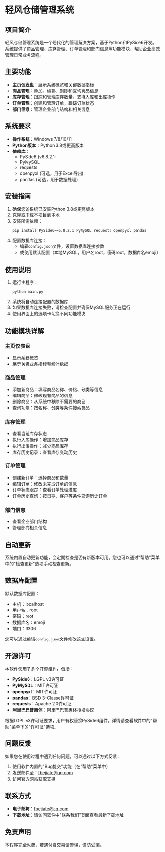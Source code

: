 # 轻风仓储管理系统

## 项目简介

轻风仓储管理系统是一个现代化的管理解决方案，基于Python和PySide6开发。系统提供了商品管理、库存管理、订单管理和部门信息等功能模块，帮助企业高效管理日常业务流程。

## 主要功能

- **主页仪表盘**：展示系统概览和关键数据指标
- **商品管理**：添加、编辑、删除和查询商品信息
- **库存管理**：跟踪和管理库存数量，支持入库和出库操作
- **订单管理**：创建和管理订单，跟踪订单状态
- **部门信息**：管理企业部门结构和相关信息

## 系统要求

- **操作系统**：Windows 7/8/10/11
- **Python版本**：Python 3.8或更高版本
- **依赖库**：
  - PySide6 (v6.8.2.1)
  - PyMySQL
  - requests
  - openpyxl (可选，用于Excel导出)
  - pandas (可选，用于数据处理)

## 安装指南

1. 确保您的系统已安装Python 3.8或更高版本
2. 克隆或下载本项目到本地
3. 安装所需依赖：
   ```
   pip install PySide6==6.8.2.1 PyMySQL requests openpyxl pandas
   ```
4. 配置数据库连接：
   - 编辑`config.json`文件，设置数据库连接参数
   - 或使用默认配置（本地MySQL，用户名root，密码root，数据库名emoji）

## 使用说明

1. 运行主程序：
   ```
   python main.py
   ```
2. 系统将自动连接配置的数据库
3. 如果数据库连接失败，请检查配置并确保MySQL服务正在运行
4. 使用界面上的选项卡切换不同功能模块

## 功能模块详解

### 主页仪表盘
- 显示系统概览
- 展示关键业务指标和统计数据

### 商品管理
- 添加新商品：填写商品名称、价格、分类等信息
- 编辑商品：修改现有商品的信息
- 删除商品：从系统中移除不需要的商品
- 查询功能：按名称、分类等条件搜索商品

### 库存管理
- 查看当前库存状态
- 执行入库操作：增加商品库存
- 执行出库操作：减少商品库存
- 库存历史记录：查看库存变动历史

### 订单管理
- 创建新订单：选择商品和数量
- 编辑订单：修改未完成订单的信息
- 订单状态跟踪：查看订单处理进度
- 订单历史查询：按日期、客户等条件查询历史订单

### 部门信息
- 查看企业部门结构
- 管理部门相关信息

## 自动更新

系统内置自动更新功能，会定期检查是否有新版本可用。您也可以通过"帮助"菜单中的"检查更新"选项手动检查更新。

## 数据库配置

默认数据库配置：
- 主机：localhost
- 用户名：root
- 密码：root
- 数据库名：emoji
- 端口：3306

您可以通过编辑`config.json`文件修改这些设置。

## 开源许可

本软件使用了多个开源组件，包括：

- **PySide6**：LGPL v3许可证
- **PyMySQL**：MIT许可证
- **openpyxl**：MIT许可证
- **pandas**：BSD 3-Clause许可证
- **requests**：Apache 2.0许可证
- **阿里巴巴普惠体**：阿里巴巴普惠体授权协议

根据LGPL v3许可证要求，用户有权替换PySide6组件。详情请查看软件中的"帮助"菜单下的"许可证"选项。

## 问题反馈

如果您在使用过程中遇到任何问题，可以通过以下方式反馈：

1. 使用软件内置的"Bug提交"功能（在"帮助"菜单中）
2. 发送邮件至：fbejiate@qq.com
3. 访问官方网站获取支持

## 联系方式

- **电子邮箱**：fbejiate@qq.com
- **下载地址**：请访问软件中"联系我们"页面查看最新下载地址

## 免责声明

本程序完全免费，若遇付费交易请警惕，谨防受骗。